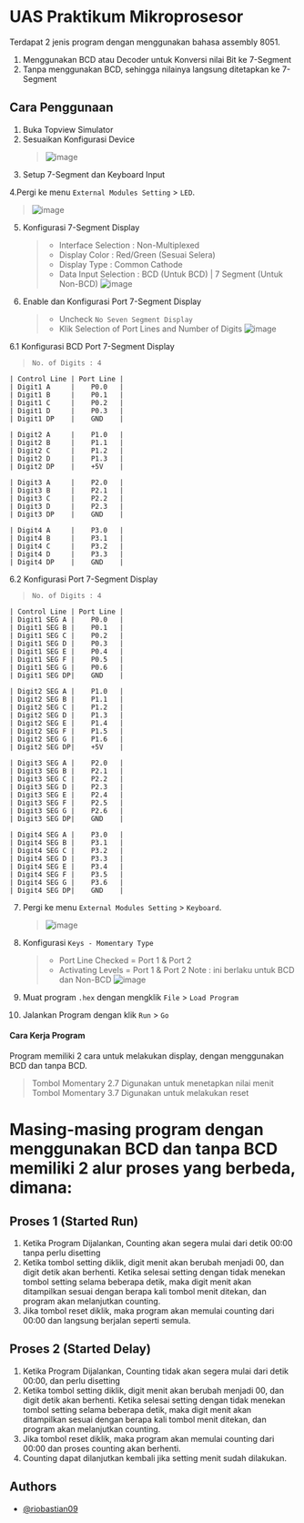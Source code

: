 # UAS Praktikum Mikroprosesor

Terdapat 2 jenis program dengan menggunakan bahasa assembly 8051.

1. Menggunakan BCD atau Decoder untuk Konversi nilai Bit ke 7-Segment
2. Tanpa menggunakan BCD, sehingga nilainya langsung ditetapkan ke 7-Segment

## Cara Penggunaan

1. Buka Topview Simulator
2. Sesuaikan Konfigurasi Device
   > ![image](https://user-images.githubusercontent.com/39443794/231340692-3e77c78c-972e-4b51-9647-3b6ebe5e716f.png)
3. Setup 7-Segment dan Keyboard Input

4.Pergi ke menu `External Modules Setting` > `LED`.

> ![image](https://user-images.githubusercontent.com/39443794/231342937-1f1425f0-8fc8-4480-8f41-98a7b38b4d76.png)

5.  Konfigurasi 7-Segment Display

    > - Interface Selection : Non-Multiplexed
    > - Display Color : Red/Green (Sesuai Selera)
    > - Display Type : Common Cathode
    > - Data Input Selection : BCD (Untuk BCD) | 7 Segment (Untuk Non-BCD)
    >   ![image](https://user-images.githubusercontent.com/39443794/231343280-4a3e28dc-29a6-45aa-9168-041b1dbada6b.png)

6.  Enable dan Konfigurasi Port 7-Segment Display
    > - Uncheck `No Seven Segment Display`
    > - Klik Selection of Port Lines and Number of Digits
    >   ![image](https://user-images.githubusercontent.com/39443794/231343582-8240928a-b131-4bed-81b6-5332f41f8dd7.png)

6.1 Konfigurasi BCD Port 7-Segment Display

> `No. of Digits : 4`

```
| Control Line | Port Line |
| Digit1 A     |    P0.0   |
| Digit1 B     |    P0.1   |
| Digit1 C     |    P0.2   |
| Digit1 D     |    P0.3   |
| Digit1 DP    |    GND    |

| Digit2 A     |    P1.0   |
| Digit2 B     |    P1.1   |
| Digit2 C     |    P1.2   |
| Digit2 D     |    P1.3   |
| Digit2 DP    |    +5V    |

| Digit3 A     |    P2.0   |
| Digit3 B     |    P2.1   |
| Digit3 C     |    P2.2   |
| Digit3 D     |    P2.3   |
| Digit3 DP    |    GND    |

| Digit4 A     |    P3.0   |
| Digit4 B     |    P3.1   |
| Digit4 C     |    P3.2   |
| Digit4 D     |    P3.3   |
| Digit4 DP    |    GND    |
```

6.2 Konfigurasi Port 7-Segment Display

> `No. of Digits : 4`

```
| Control Line | Port Line |
| Digit1 SEG A |    P0.0   |
| Digit1 SEG B |    P0.1   |
| Digit1 SEG C |    P0.2   |
| Digit1 SEG D |    P0.3   |
| Digit1 SEG E |    P0.4   |
| Digit1 SEG F |    P0.5   |
| Digit1 SEG G |    P0.6   |
| Digit1 SEG DP|    GND    |

| Digit2 SEG A |    P1.0   |
| Digit2 SEG B |    P1.1   |
| Digit2 SEG C |    P1.2   |
| Digit2 SEG D |    P1.3   |
| Digit2 SEG E |    P1.4   |
| Digit2 SEG F |    P1.5   |
| Digit2 SEG G |    P1.6   |
| Digit2 SEG DP|    +5V    |

| Digit3 SEG A |    P2.0   |
| Digit3 SEG B |    P2.1   |
| Digit3 SEG C |    P2.2   |
| Digit3 SEG D |    P2.3   |
| Digit3 SEG E |    P2.4   |
| Digit3 SEG F |    P2.5   |
| Digit3 SEG G |    P2.6   |
| Digit3 SEG DP|    GND    |

| Digit4 SEG A |    P3.0   |
| Digit4 SEG B |    P3.1   |
| Digit4 SEG C |    P3.2   |
| Digit4 SEG D |    P3.3   |
| Digit4 SEG E |    P3.4   |
| Digit4 SEG F |    P3.5   |
| Digit4 SEG G |    P3.6   |
| Digit4 SEG DP|    GND    |
```

7. Pergi ke menu `External Modules Setting` > `Keyboard`.

   > ![image](https://user-images.githubusercontent.com/39443794/231348975-0703b318-9921-4a5a-b866-34d7bd8838b1.png)

8. Konfigurasi `Keys - Momentary Type`

   > - Port Line Checked = Port 1 & Port 2
   > - Activating Levels = Port 1 & Port 2
   >   Note : ini berlaku untuk BCD dan Non-BCD
   >   ![image](https://user-images.githubusercontent.com/39443794/231349258-623c272a-71e4-4fa1-b16f-a2fe1dc2d6de.png)

9. Muat program `.hex` dengan mengklik `File` > `Load Program`

10. Jalankan Program dengan klik `Run` > `Go`

#### Cara Kerja Program
Program memiliki 2 cara untuk melakukan display, dengan menggunakan BCD dan tanpa BCD.
> Tombol Momentary 2.7 Digunakan untuk menetapkan nilai menit
> Tombol Momentary 3.7 Digunakan untuk melakukan reset

#  Masing-masing program dengan menggunakan BCD dan tanpa BCD memiliki 2 alur proses yang berbeda, dimana:
## Proses 1 (Started Run)

1. Ketika Program Dijalankan, Counting akan segera mulai dari detik 00:00 tanpa perlu disetting
2. Ketika tombol setting diklik, digit menit akan berubah menjadi 00, dan digit detik akan berhenti. Ketika selesai setting dengan tidak menekan tombol setting selama beberapa detik, maka digit menit akan ditampilkan sesuai dengan berapa kali tombol menit ditekan, dan program akan melanjutkan counting.
3. Jika tombol reset diklik, maka program akan memulai counting dari 00:00 dan langsung berjalan seperti semula.

## Proses 2 (Started Delay)

1. Ketika Program Dijalankan, Counting tidak akan segera mulai dari detik 00:00, dan perlu disetting
2. Ketika tombol setting diklik, digit menit akan berubah menjadi 00, dan digit detik akan berhenti. Ketika selesai setting dengan tidak menekan tombol setting selama beberapa detik, maka digit menit akan ditampilkan sesuai dengan berapa kali tombol menit ditekan, dan program akan melanjutkan counting.
3. Jika tombol reset diklik, maka program akan memulai counting dari 00:00 dan proses counting akan berhenti.
4. Counting dapat dilanjutkan kembali jika setting menit sudah dilakukan.

## Authors

- [@riobastian09](https://github.com/riobastian09/)
